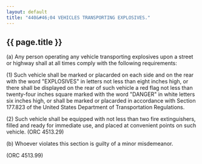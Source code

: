 ```yaml
---
layout: default 
title: "440&#46;04 VEHICLES TRANSPORTING EXPLOSIVES."
---
```


{{ page.title }}
----------------

​(a) Any person operating any vehicle transporting explosives upon a
street or highway shall at all times comply with the following
requirements:

​(1) Such vehicle shall be marked or placarded on each side and on the
rear with the word "EXPLOSIVES" in letters not less than eight inches
high, or there shall be displayed on the rear of such vehicle a red flag
not less than twenty-four inches square marked with the word "DANGER" in
white letters six inches high, or shall be marked or placarded in
accordance with Section 177.823 of the United States Department of
Transportation Regulations.

​(2) Such vehicle shall be equipped with not less than two fire
extinguishers, filled and ready for immediate use, and placed at
convenient points on such vehicle. (ORC 4513.29)

​(b) Whoever violates this section is guilty of a minor misdemeanor.

(ORC 4513.99)
